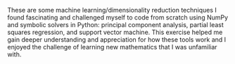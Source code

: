 These are some machine learning/dimensionality reduction techniques I found fascinating and challenged myself to code from scratch 
using NumPy and symbolic solvers in Python: principal component analysis, partial least squares regression, and support vector machine. 
This exercise helped me gain deeper understanding and appreciation for how these tools work and I enjoyed the challenge of learning 
new mathematics that I was unfamiliar with.
